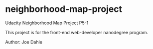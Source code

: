 # neighborhood-map-project
Udacity Neighborhood Map Project P5-1

This project is for the front-end web-developer nanodegree program.

Author: Joe Dahle
